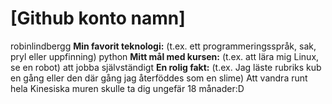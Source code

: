 # [Github konto namn]
robinlindbergg
**Min favorit teknologi:** (t.ex. ett programmeringsspråk, sak, pryl eller uppfinning)
python
**Mitt mål med kursen:** (t.ex. att lära mig Linux, se en robot)
att jobba självständigt
**En rolig fakt:** (t.ex. Jag läste rubriks kub en gång eller den där gång jag återföddes som en slime)
Att vandra runt hela Kinesiska muren skulle ta dig ungefär 18 månader:D
